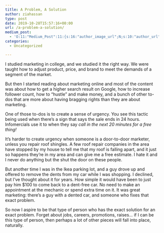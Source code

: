 ```yaml
---
title: A Problem, A Solution
author: ziahassan
type: post
date: 2019-10-28T15:57:16+00:00
url: /a-problem-a-solution/
medium_post:
  - 'O:11:"Medium_Post":11:{s:16:"author_image_url";N;s:10:"author_url";N;s:11:"byline_name";N;s:12:"byline_email";N;s:10:"cross_link";N;s:2:"id";N;s:21:"follower_notification";N;s:7:"license";N;s:14:"publication_id";N;s:6:"status";N;s:3:"url";N;}'
categories:
  - Uncategorized

---
```

I studied marketing in college, and we studied it the right way. We were taught how to adjust product, price, and brand to meet the demands of a segment of the market.

But then I started reading about marketing online and most of the content was about how to get a higher search result on Google, how to increase follower count, how to &#8220;hustle&#8221; and make money, and a bunch of other to-dos that are more about having bragging rights than they are about marketing. 

One of those to-dos is to create a sense of urgency. You see this tactic being used when there&#8217;s a sign that says the sale ends in 24 hours. Infomercials use it to when they say _call in the next 20 minutes for a free thing!_

It&#8217;s harder to create urgency when someone is a door-to-door marketer, unless you repair roof shingles. A few roof repair companies in the area have stopped by my house to tell me that my roof is falling apart, and it just so happens they&#8217;re in my area and can give me a free estimate. I hate it and I never do anything but the shut the door on these people.

But another time I was in the Ikea parking lot, and a guy drove up and offered to remove the dents from my car while I was shopping. I declined, but I&#8217;ve thought about it for years. How simple it would have been to just pay him $100 to come back to a dent-free car. No need to make an appointment at the mechanic or spend extra time on it. It was great marketing: there&#8217;s a guy with a dented car, and someone who fixes that exact problem.

So now I aspire to be that type of person who has the exact solution for an exact problem. Forget about jobs, careers, promotions, raises&#8230; if I can be this type of person, then perhaps a lot of other pieces will fall into place, naturally.